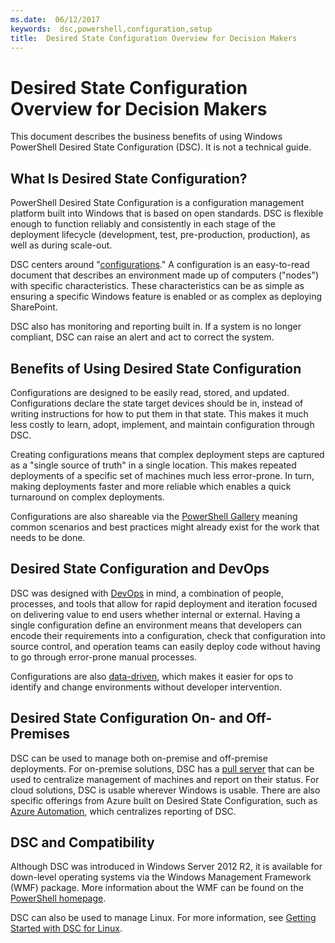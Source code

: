 ```yaml
---
ms.date:  06/12/2017
keywords:  dsc,powershell,configuration,setup
title:  Desired State Configuration Overview for Decision Makers
---
```


# Desired State Configuration Overview for Decision Makers

This document describes the business benefits of using Windows PowerShell Desired State Configuration (DSC). It is not a technical guide.

## What Is Desired State Configuration?

PowerShell Desired State Configuration is a configuration management platform built into Windows that is based on open standards. DSC is flexible enough to function reliably and consistently in each stage of the deployment lifecycle (development, test, pre-production, production), as well as during scale-out.

DSC centers around "[configurations](https://msdn.microsoft.com/powershell/dsc/configurations)."
A configuration is an easy-to-read document that describes an environment made up of computers ("nodes") with specific characteristics.
These characteristics can be as simple as ensuring a specific Windows feature is enabled or as complex as deploying SharePoint.

DSC also has monitoring and reporting built in.
If a system is no longer compliant, DSC can raise an alert and act to correct the system.

## Benefits of Using Desired State Configuration

Configurations are designed to be easily read, stored, and updated.
Configurations declare the state target devices should be in, instead of writing instructions for how to put them in that state.
This makes it much less costly to learn, adopt, implement, and maintain configuration through DSC.

Creating configurations means that complex deployment steps are captured as a "single source of truth" in a single location.
This makes repeated deployments of a specific set of machines much less error-prone.
In turn, making deployments faster and more reliable which enables a quick turnaround on complex deployments.

Configurations are also shareable via the [PowerShell Gallery](https://powershellgallery.com) meaning common scenarios and best practices might already exist for the work that needs to be done.


## Desired State Configuration and DevOps

DSC was designed with [DevOps](http://blogs.technet.com/b/ashleymcglone/archive/2015/11/20/devops-for-n00bs-ie-windows-people.aspx) in mind, a combination of people, processes, and tools that allow for rapid deployment and iteration focused on delivering value to end users whether internal or external.
Having a single configuration define an environment means that developers can encode their requirements into a configuration,
check that configuration into source control, and operation teams can easily deploy code without having to go through error-prone manual processes.

Configurations are also [data-driven](https://msdn.microsoft.com/powershell/dsc/configdata),
which makes it easier for ops to identify and change environments without developer intervention.

## Desired State Configuration On- and Off-Premises

DSC can be used to manage both on-premise and off-premise deployments.
For on-premise solutions, DSC has a [pull server](https://msdn.microsoft.com/powershell/dsc/pullserver)
that can be used to centralize management of machines and report on their status.
For cloud solutions, DSC is usable wherever Windows is usable.
There are also specific offerings from Azure built on Desired State Configuration,
such as [Azure Automation](https://azure.microsoft.com/en-us/documentation/services/automation/), which centralizes reporting of DSC.

## DSC and Compatibility

Although DSC was introduced in Windows Server 2012 R2, it is available for down-level operating systems via the Windows Management Framework (WMF) package.
More information about the WMF can be found on the [PowerShell homepage](https://msdn.microsoft.com/en-us/powershell/).

DSC can also be used to manage Linux. For more information, see [Getting Started with DSC for Linux](https://msdn.microsoft.com/en-us/powershell/dsc/lnxgettingstarted).